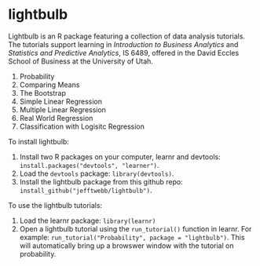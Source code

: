 # lightbulb
Lightbulb is an R package featuring a collection of data analysis tutorials.  The tutorials support learning in *Introduction to Business Analytics* and *Statistics and Predictive Analytics*, IS 6489, offered in the David Eccles School of Business at the University of Utah.

1. Probability
2. Comparing Means
3. The Bootstrap
4. Simple Linear Regression
5. Multiple Linear Regression
6. Real World Regression
7. Classification with Logisitc Regression

To install lightbulb:

1. Install two R packages on your computer, learnr and devtools: `install.packages("devtools", "learner")`. 
2. Load the `devtools` package: `library(devtools)`.
3. Install the lightbulb package from this github repo: `install_github("jefftwebb/lightbulb")`.  

To use the lightbulb tutorials:

1. Load the learnr package: `library(learnr)`
2. Open a lightbulb tutorial using the `run_tutorial()` function in learnr.  For example:  `run_tutorial("Probability", package = "lightbulb")`. This will automatically bring up a browswer window with the tutorial on probability.


